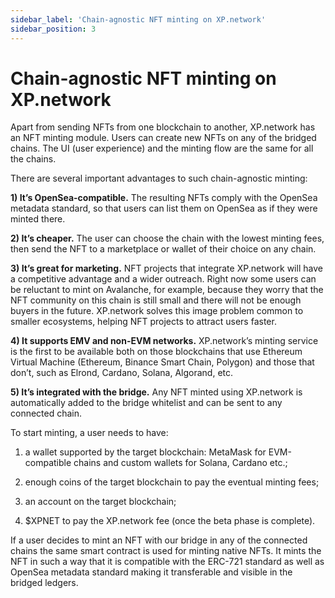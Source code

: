 ```yaml
---
sidebar_label: 'Chain-agnostic NFT minting on XP.network'
sidebar_position: 3
---
```


# Chain-agnostic NFT minting on XP.network

Apart from sending NFTs from one blockchain to another, XP.network has an NFT minting module. Users can create new NFTs on any of the bridged chains. The UI (user experience) and the minting flow are the same for all the chains.

There are several important advantages to such chain-agnostic minting:

**1) It’s OpenSea-compatible.** The resulting NFTs comply with the OpenSea metadata standard, so that users can list them on OpenSea as if they were minted there.
   
**2) It’s cheaper.** The user can choose the chain with the lowest minting fees, then send the NFT to a marketplace or wallet of their choice on any chain.
   
**3) It’s great for marketing.** NFT projects that integrate XP.network will have a competitive advantage and a wider outreach. Right now some users can be reluctant to mint on Avalanche, for example, because they worry that the NFT community on this chain is still small and there will not be enough buyers in the future. XP.network solves this image problem common to smaller ecosystems, helping NFT projects to attract users faster.
   
**4) It supports EMV and non-EVM networks.** XP.network’s minting service is the first to be available both on those blockchains that use Ethereum Virtual Machine (Ethereum, Binance Smart Chain, Polygon) and those that don’t, such as Elrond, Cardano, Solana, Algorand, etc.
   
**5) It’s integrated with the bridge.** Any NFT minted using XP.network is automatically added to the bridge whitelist and can be sent to any connected chain.
   
To start minting, a user needs to have:

1) a wallet supported by the target blockchain: MetaMask for EVM-compatible chains and custom wallets for Solana, Cardano etc.;

2) enough coins of the target blockchain to pay the eventual minting fees;
   
3) an account on the target blockchain;
   
4) $XPNET to pay the XP.network fee (once the beta phase is complete).
   
If a user decides to mint an NFT with our bridge in any of the connected chains the same smart contract is used for minting native NFTs. It mints the NFT in such a way that it is compatible with the ERC-721 standard as well as OpenSea metadata standard making it transferable and visible in the bridged ledgers.